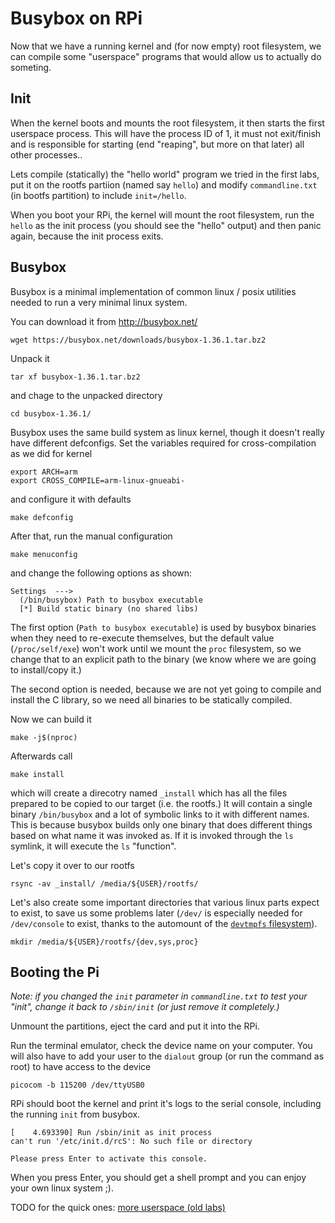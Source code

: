 Busybox on RPi
==============

Now that we have a running kernel and (for now empty) root filesystem, we can
compile some "userspace" programs that would allow us to actually do someting.

Init
----

When the kernel boots and mounts the root filesystem, it then starts the first
userspace process. This will have the process ID of 1, it must not exit/finish
and is responsible for starting (end "reaping", but more on that later) all
other processes..

Lets compile (statically) the "hello world" program we tried in the first labs,
put it on the rootfs partiion (named say `hello`) and modify `commandline.txt`
(in bootfs partition) to include `init=/hello`.

When you boot your RPi, the kernel will mount the root filesystem, run the
`hello` as the init process (you should see the "hello" output) and then panic
again, because the init process exits.

Busybox
-------

Busybox is a minimal implementation of common linux / posix utilities needed
to run a very minimal linux system.

You can download it from http://busybox.net/

    wget https://busybox.net/downloads/busybox-1.36.1.tar.bz2

Unpack it

    tar xf busybox-1.36.1.tar.bz2

and chage to the unpacked directory

    cd busybox-1.36.1/

Busybox uses the same build system as linux kernel, though it doesn't really
have different defconfigs. Set the variables required for cross-compilation
as we did for kernel

    export ARCH=arm
    export CROSS_COMPILE=arm-linux-gnueabi-

and configure it with defaults

    make defconfig

After that, run the manual configuration

    make menuconfig

and change the following options as shown:

    Settings  --->
      (/bin/busybox) Path to busybox executable
      [*] Build static binary (no shared libs)

The first option (`Path to busybox executable`) is used by busybox binaries when
they need to re-execute themselves, but the default value (`/proc/self/exe`)
won't work until we mount the `proc` filesystem, so we change that to an
explicit path to the binary (we know where we are going to install/copy it.)

The second option is needed, because we are not yet going to compile and install
the C library, so we need all binaries to be statically compiled.

Now we can build it

    make -j$(nproc)

Afterwards call

    make install

which will create a direcotry named `_install` which has all the files prepared
to be copied to our target (i.e. the rootfs.) It will contain a single binary
`/bin/busybox` and a lot of symbolic links to it with different names. This is
because busybox builds only one binary that does different things based on what
name it was invoked as. If it is invoked through the `ls` symlink, it will
execute the `ls` "function".

Let's copy it over to our rootfs

    rsync -av _install/ /media/${USER}/rootfs/

Let's also create some important directories that various linux parts expect to
exist, to save us some problems later (`/dev/` is especially needed for
`/dev/console` to exist, thanks to the automount of the [`devtmpfs`
filesystem](https://www.google.com/search?q=devtmpfs)).

    mkdir /media/${USER}/rootfs/{dev,sys,proc}

## Booting the Pi

*Note: if you changed the `init` parameter in `commandline.txt` to test your
"init", change it back to `/sbin/init` (or just remove it completely.)*

Unmount the partitions, eject the card and put it into the RPi.

Run the terminal emulator, check the device name on your computer. You will
also have to add your user to the `dialout` group (or run the command as root)
to have access to the device

    picocom -b 115200 /dev/ttyUSB0

RPi should boot the kernel and print it's logs to the serial console, including
the running `init` from busybox.

    [    4.693390] Run /sbin/init as init process
    can't run '/etc/init.d/rcS': No such file or directory

    Please press Enter to activate this console.

When you press Enter, you should get a shell prompt and you can enjoy your own
linux system ;).

TODO for the quick ones: [more userspace (old labs)](../lab08#more-userspace)
